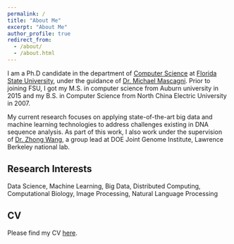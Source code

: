```yaml
---
permalink: /
title: "About Me"
excerpt: "About Me"
author_profile: true
redirect_from: 
  - /about/
  - /about.html
---
```


I am a Ph.D candidate in the department of [Computer Science](https://www.cs.fsu.edu/) at [Florida State University](https://www.fsu.edu/), under the guidance of [Dr. Michael Mascagni](http://www.cs.fsu.edu/~mascagni/). Prior to joining FSU, I got my M.S. in computer science from Auburn university in 2015 and my B.S. in Computer Science from North China Electric University in 2007.

My current research focuses on applying state-of-the-art big data and machine learning technologies to address challenges existing in DNA sequence analysis. As part of this work, I also work under the supervision of [Dr. Zhong Wang](https://biosciences.lbl.gov/profiles/zhong-wang-2/), a group lead at DOE Joint Genome Institute, Lawrence Berkeley national lab.

Research Interests
------
Data Science, Machine Learning, Big Data, Distributed Computing, Computational Biology, Image Processing, Natural Language Processing


CV
-----
Please find my CV [here](Lizhen_cv_2019.pdf).
